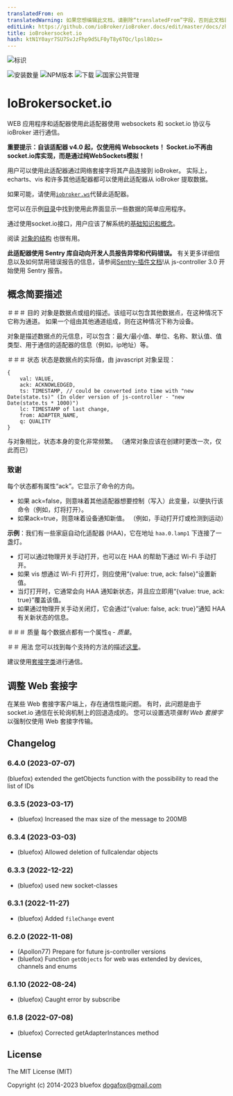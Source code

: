 ```yaml
---
translatedFrom: en
translatedWarning: 如果您想编辑此文档，请删除“translatedFrom”字段，否则此文档将再次自动翻译
editLink: https://github.com/ioBroker/ioBroker.docs/edit/master/docs/zh-cn/adapterref/iobroker.socketio/README.md
title: ioBrokersocket.io
hash: ktN1Y0ayr7SU7SvJzFhp9d5LF0yT8y6TQc/lpsl8Ozs=
---
```

![标识](../../../en/adapterref/iobroker.socketio/admin/socketio.png)

![安装数量](http://iobroker.live/badges/socketio-stable.svg)
![NPM版本](http://img.shields.io/npm/v/iobroker.socketio.svg)
![下载](https://img.shields.io/npm/dm/iobroker.socketio.svg)
![国家公共管理](https://nodei.co/npm/iobroker.socketio.png?downloads=true)

# IoBrokersocket.io
WEB 应用程序和适配器使用此适配器使用 websockets 和 socket.io 协议与 ioBroker 进行通信。

**重要提示：自该适配器 v4.0 起，仅使用纯 Websockets！ Socket.io不再由socket.io库实现，而是通过纯WebSockets模拟！**

用户可以使用此适配器通过网络套接字将其产品连接到 ioBroker。
实际上，echarts、vis 和许多其他适配器都可以使用此适配器从 ioBroker 提取数据。

如果可能，请使用[`iobroker.ws`](https://github.com/ioBroker/ioBroker.ws)代替此适配器。

您可以在示例[目录](https://github.com/ioBroker/ioBroker.socketio/tree/master/example)中找到使用此界面显示一些数据的简单应用程序。

通过使用socket.io接口，用户应该了解系统的[基础知识和概念](https://github.com/ioBroker/ioBroker)。

阅读 [对象的结构](https://github.com/ioBroker/ioBroker/blob/master/doc/SCHEMA.md) 也很有用。

**此适配器使用 Sentry 库自动向开发人员报告异常和代码错误。** 有关更多详细信息以及如何禁用错误报告的信息，请参阅[Sentry-插件文档](https://github.com/ioBroker/plugin-sentry#plugin-sentry)!从 js-controller 3.0 开始使用 Sentry 报告。

## 概念简要描述
＃＃＃ 目的
对象是数据点或组的描述。该组可以包含其他数据点，在这种情况下它称为通道。
如果一个组由其他通道组成，则在这种情况下称为设备。

对象是描述数据点的元信息，可以包含：最大/最小值、单位、名称、默认值、值类型、用于通信的适配器的信息（例如，ip地址）等。

＃＃＃ 状态
状态是数据点的实际值，由 javascript 对象呈现：

```
{
    val: VALUE,
    ack: ACKNOWLEDGED,
    ts: TIMESTAMP, // could be converted into time with "new Date(state.ts)" (In older version of js-controller - "new Date(state.ts * 1000)")
    lc: TIMESTAMP of last change,
    from: ADAPTER_NAME,
    q: QUALITY
}
```

与对象相比，状态本身的变化非常频繁。 （通常对象应该在创建时更改一次，仅此而已）

### 致谢
每个状态都有属性“ack”。它显示了命令的方向。

- 如果 ack=false，则意味着其他适配器想要控制（写入）此变量，以便执行该命令（例如，灯将打开）。
- 如果ack=true，则意味着设备通知新值。 （例如，手动打开灯或检测到运动）

**示例**：我们有一些家庭自动化适配器 (HAA)，它在地址 `haa.0.lamp1` 下连接了一盏灯。

- 灯可以通过物理开关手动打开，也可以在 HAA 的帮助下通过 Wi-Fi 手动打开。
- 如果 vis 想通过 Wi-Fi 打开灯，则应使用“{value: true, ack: false}”设置新值。
- 当灯打开时，它通常会向 HAA 通知新状态，并且应立即用“{value: true, ack: true}”覆盖该值。
- 如果通过物理开关手动关闭灯，它会通过“{value: false, ack: true}”通知 HAA 有关新状态的信息。

＃＃＃ 质量
每个数据点都有一个属性`q` - *质量*。

＃＃ 用法
您可以找到每个支持的方法的描述[这里](https://github.com/ioBroker/ioBroker.socket-classes#web-methods)。

建议使用[套接字类](https://github.com/ioBroker/socket-client)进行通信。

## 调整 Web 套接字
在某些 Web 套接字客户端上，存在通信性能问题。
有时，此问题是由于 socket.io 通信在长轮询机制上的回退造成的。
您可以设置选项*强制 Web 套接字*以强制仅使用 Web 套接字传输。

<!-- 下一个版本的占位符（在行的开头）：

### **正在进行中** -->

## Changelog
### 6.4.0 (2023-07-07)
(bluefox) extended the getObjects function with the possibility to read the list of IDs

### 6.3.5 (2023-03-17)
* (bluefox) Increased the max size of the message to 200MB

### 6.3.4 (2023-03-03)
* (bluefox) Allowed deletion of fullcalendar objects

### 6.3.3 (2022-12-22)
* (bluefox) used new socket-classes

### 6.3.1 (2022-11-27)
* (bluefox) Added `fileChange` event

### 6.2.0 (2022-11-08)
* (Apollon77) Prepare for future js-controller versions
* (bluefox) Function `getObjects` for web was extended by devices, channels and enums

### 6.1.10 (2022-08-24)
* (bluefox) Caught error by subscribe

### 6.1.8 (2022-07-08)
* (bluefox) Corrected getAdapterInstances method

## License

The MIT License (MIT)

Copyright (c) 2014-2023 bluefox <dogafox@gmail.com>